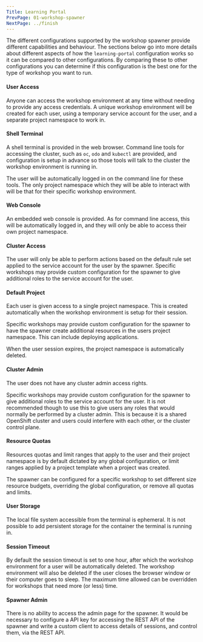```yaml
---
Title: Learning Portal
PrevPage: 01-workshop-spawner
NextPage: ../finish
---
```


The different configurations supported by the workshop spawner provide different capabilities and behaviour. The sections below go into more details about different aspects of how the `learning-portal` configuration works so it can be compared to other configurations. By comparing these to other configurations you can determine if this configuration is the best one for the type of workshop you want to run.

#### User Access

Anyone can access the workshop environment at any time without needing to provide any access credentials. A unique workshop environment will be created for each user, using a temporary service account for the user, and a separate project namespace to work in.

#### Shell Terminal

A shell terminal is provided in the web browser. Command line tools for accessing the cluster, such as `oc`, `odo` and `kubectl` are provided, and configuration is setup in advance so those tools will talk to the cluster the workshop environment is running in.

The user will be automatically logged in on the command line for these tools. The only project namespace which they will be able to interact with will be that for their specific workshop environment.

#### Web Console

An embedded web console is provided. As for command line access, this will be automatically logged in, and they will only be able to access their own project namespace.

#### Cluster Access

The user will only be able to perform actions based on the default rule set applied to the service account for the user by the spawner. Specific workshops may provide custom configuration for the spawner to give additional roles to the service account for the user.

#### Default Project

Each user is given access to a single project namespace. This is created automatically when the workshop environment is setup for their session.

Specific workshops may provide custom configuration for the spawner to have the spawner create additional resources in the users project namespace. This can include deploying applications.

When the user session expires, the project namespace is automatically deleted.

#### Cluster Admin

The user does not have any cluster admin access rights.

Specific workshops may provide custom configuration for the spawner to give additional roles to the service account for the user. It is not recommended though to use this to give users any roles that would normally be performed by a cluster admin. This is because it is a shared OpenShift cluster and users could interfere with each other, or the cluster control plane.

#### Resource Quotas

Resources quotas and limit ranges that apply to the user and their project namespace is by default dictated by any global configuration, or limit ranges applied by a project template when a project was created.

The spawner can be configured for a specific workshop to set different size resource budgets, overriding the global configuration, or remove all quotas and limits.

#### User Storage

The local file system accessible from the terminal is ephemeral. It is not possible to add persistent storage for the container the terminal is running in.

#### Session Timeout

By default the session timeout is set to one hour, after which the workshop environment for a user will be automatically deleted. The workshop environment will also be deleted if the user closes the browser window or their computer goes to sleep. The maximum time allowed can be overridden for workshops that need more (or less) time.

#### Spawner Admin

There is no ability to access the admin page for the spawner. It would be necessary to configure a API key for accessing the REST API of the spawner and write a custom client to access details of sessions, and control them, via the REST API.
